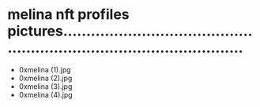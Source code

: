 # melina nft profiles pictures............................................................................................
- 0xmelina (1).jpg
- 0xmelina (2).jpg
- 0xmelina (3).jpg
- 0xmelina (4).jpg

